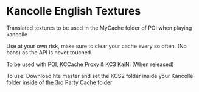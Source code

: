 # Kancolle English Textures
 Translated textures to be used in the MyCache folder of POI when playing kancolle

Use at your own risk, make sure to clear your cache every so often.
(No bans) as the API is never touched. 

To be used with POI, KCCache Proxy & KC3 KaiNi (When released)

To use: 
Download hte master and set the KCS2 folder inside your Kancolle folder inside of the 3rd Party Cache folder

